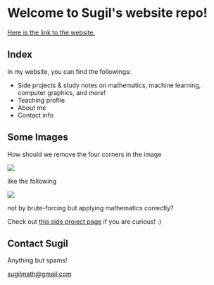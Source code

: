 # Welcome to Sugil's website repo!

[Here is the link to the website.][sugil's website]

[sugil's website]: https://leesugil.github.io

## Index

In my website, you can find the followings:
- Side projects & study notes on mathematics, machine learning, computer graphics, and more!
- Teaching profile
- About me
- Contact info

## Some Images

How should we remove the four corners in the image

![](https://leesugil.github.io/img/example1.png)

like the following

![](https://leesugil.github.io/img/example2.png)

not by brute-forcing but applying mathematics correctly?

Check out [this side project page](https://leesugil.github.io/projects/draw_surface.html) if you are curious! :)

## Contact Sugil

Anything but spams!

sugilmath@gmail.com
